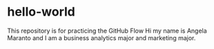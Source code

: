 # hello-world
This repository is for practicing the GitHub Flow
Hi my name is Angela Maranto and I am a business analytics major and marketing major.
